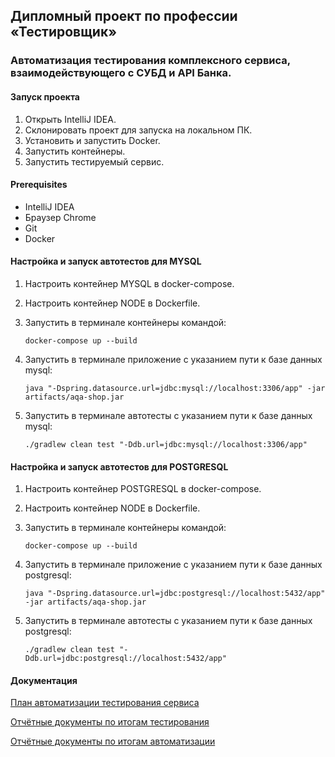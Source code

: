 ## Дипломный проект по профессии «Тестировщик»
### Автоматизация тестирования комплексного сервиса, взаимодействующего с СУБД и API Банка.

#### Запуск проекта
1. Открыть IntelliJ IDEA.
2. Склонировать проект для запуска на локальном ПК.
3. Установить и запустить Docker.
4. Запустить контейнеры.
5. Запустить тестируемый сервис.

#### Prerequisites
- IntelliJ IDEA
- Браузер Chrome
- Git
- Docker


#### Настройка и запуск автотестов для MYSQL
1. Настроить контейнер MYSQL в docker-compose.
2. Настроить контейнер NODE в Dockerfile.
3. Запустить в терминале контейнеры командой:

   `docker-compose up --build`

4. Запустить в терминале приложение с указанием пути к базе данных mysql:

   `java "-Dspring.datasource.url=jdbc:mysql://localhost:3306/app" -jar artifacts/aqa-shop.jar`

5. Запустить в терминале автотесты с указанием пути к базе данных mysql:

   `./gradlew clean test "-Ddb.url=jdbc:mysql://localhost:3306/app"`

#### Настройка и запуск автотестов для POSTGRESQL
1. Настроить контейнер POSTGRESQL в docker-compose.
2. Настроить контейнер NODE в Dockerfile.
3. Запустить в терминале контейнеры командой:

   `docker-compose up --build`

4. Запустить в терминале приложение с указанием пути к базе данных postgresql:

   `java "-Dspring.datasource.url=jdbc:postgresql://localhost:5432/app" -jar artifacts/aqa-shop.jar`

5. Запустить в терминале автотесты с указанием пути к базе данных postgresql:

   `./gradlew clean test "-Ddb.url=jdbc:postgresql://localhost:5432/app"`


#### Документация

[План автоматизации тестирования сервиса](https://github.com/Viktorinaaa/Diplom/blob/aae8992c771f9ccf7d490a764526cde13125e122/docs/Plan.md)

[Отчётные документы по итогам тестирования]()

[Отчётные документы по итогам автоматизации]()


